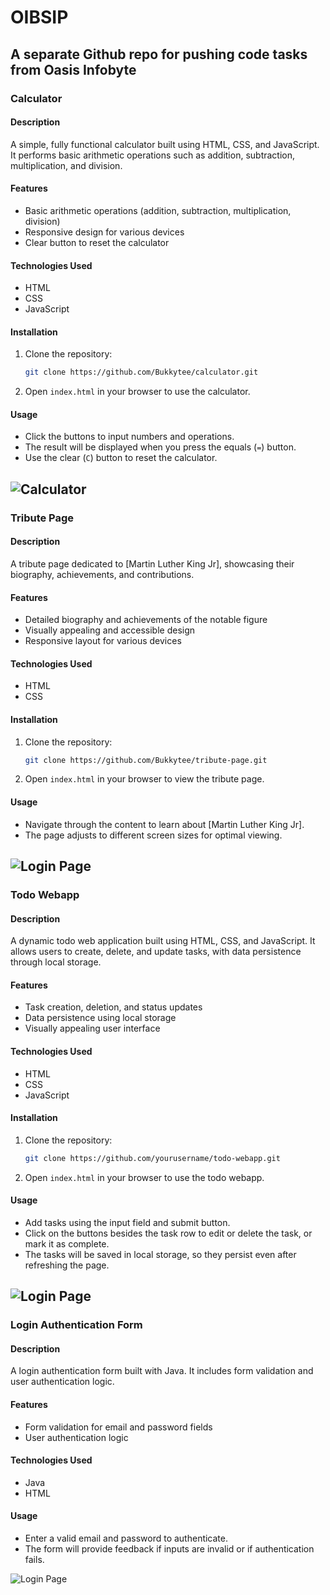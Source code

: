 # OIBSIP
A separate Github repo for pushing code tasks from Oasis Infobyte
---

### Calculator

#### Description
A simple, fully functional calculator built using HTML, CSS, and JavaScript. It performs basic arithmetic operations such as addition, subtraction, multiplication, and division.

#### Features
- Basic arithmetic operations (addition, subtraction, multiplication, division)
- Responsive design for various devices
- Clear button to reset the calculator

#### Technologies Used
- HTML
- CSS
- JavaScript

#### Installation
1. Clone the repository:
    ```bash
    git clone https://github.com/Bukkytee/calculator.git
    ```
2. Open `index.html` in your browser to use the calculator.

#### Usage
- Click the buttons to input numbers and operations.
- The result will be displayed when you press the equals (`=`) button.
- Use the clear (`C`) button to reset the calculator.


![Calculator](calculator/img/calculator.png)
---

### Tribute Page

#### Description
A tribute page dedicated to [Martin Luther King Jr], showcasing their biography, achievements, and contributions.

#### Features
- Detailed biography and achievements of the notable figure
- Visually appealing and accessible design
- Responsive layout for various devices

#### Technologies Used
- HTML
- CSS

#### Installation
1. Clone the repository:
    ```bash
    git clone https://github.com/Bukkytee/tribute-page.git
    ```
2. Open `index.html` in your browser to view the tribute page.

#### Usage
- Navigate through the content to learn about [Martin Luther King Jr].
- The page adjusts to different screen sizes for optimal viewing.


![Login Page](https://github.com/yourusername/login-authentication-form/blob/main/images/login-page.png)
---

### Todo Webapp

#### Description
A dynamic todo web application built using HTML, CSS, and JavaScript. It allows users to create, delete, and update tasks, with data persistence through local storage.

#### Features
- Task creation, deletion, and status updates
- Data persistence using local storage
- Visually appealing user interface

#### Technologies Used
- HTML
- CSS
- JavaScript

#### Installation
1. Clone the repository:
    ```bash
    git clone https://github.com/yourusername/todo-webapp.git
    ```
2. Open `index.html` in your browser to use the todo webapp.

#### Usage
- Add tasks using the input field and submit button.
- Click on the buttons besides the task row to edit or delete the task, or mark it as complete.
- The tasks will be saved in local storage, so they persist even after refreshing the page.


![Login Page](https://github.com/yourusername/login-authentication-form/blob/main/images/login-page.png)
---

### Login Authentication Form

#### Description
A login authentication form built with Java. It includes form validation and user authentication logic.

#### Features
- Form validation for email and password fields
- User authentication logic

#### Technologies Used
- Java
- HTML

#### Usage
- Enter a valid email and password to authenticate.
- The form will provide feedback if inputs are invalid or if authentication fails.

![Login Page](https://github.com/yourusername/login-authentication-form/blob/main/images/login-page.png)

